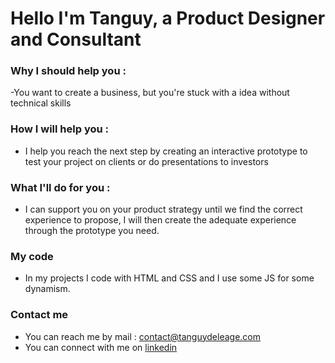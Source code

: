 # Hello I'm Tanguy, a Product Designer and Consultant


### Why I should help you :
-You want to create a business, but you're stuck with a idea without technical skills

### How I will help you :
- I help you reach the next step by creating an interactive prototype to test your project on clients or do presentations to investors

### What I'll do for you :
- I can support you on your product strategy until we find the correct experience to propose, I will then create the adequate experience through the prototype you need.


### My code
- In my projects I code with HTML and CSS and I use some JS for some dynamism.

### Contact me
- You can reach me by mail : contact@tanguydeleage.com
- You can connect with me on [linkedin](https://www.linkedin.com/in/tanguy-deleage/)
